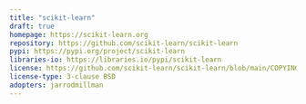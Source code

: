 ```yaml
---
title: "scikit-learn"
draft: true
homepage: https://scikit-learn.org
repository: https://github.com/scikit-learn/scikit-learn
pypi: https://pypi.org/project/scikit-learn
libraries-io: https://libraries.io/pypi/scikit-learn
license: https://github.com/scikit-learn/scikit-learn/blob/main/COPYING
license-type: 3-clause BSD
adopters: jarrodmillman
---
```


